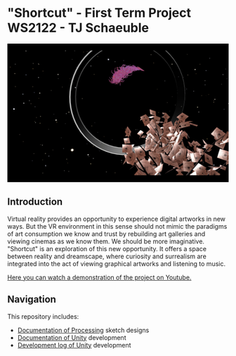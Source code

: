 # "Shortcut" - First Term Project WS2122 - TJ Schaeuble

![tree planet](IMAGES/ShortcutTreePlanet.png)

## Introduction
Virtual reality provides an opportunity to experience digital artworks in new ways. But the VR environment in this sense should not mimic the paradigms of art consumption we know and trust by rebuilding art galleries and viewing cinemas as we know them. We should be more imaginative. "Shortcut" is an exploration of this new opportunity. It offers a space between reality and dreamscape, where curiosity and surrealism are integrated into the act of viewing graphical artworks and listening to music. 

[Here you can watch a demonstration of the project on Youtube.](https://youtu.be/iWeQOEhx4YA)


## Navigation
This repository includes:
- [Documentation of Processing](https://github.com/tillmanjex/Shortcut-FirstTermProject/blob/main/DOCUMENTATION/Shortcut%20-%20Processing%20Documentation.md) sketch designs
- [Documentation of Unity](https://github.com/tillmanjex/Shortcut-FirstTermProject/blob/main/DOCUMENTATION/Shortcut%20-%20VR%20Documentation.md) development
- [Development log of Unity](https://github.com/tillmanjex/Shortcut-FirstTermProject/blob/main/DOCUMENTATION/Shortcut%20-%20Dev%20Log.md) development

  
